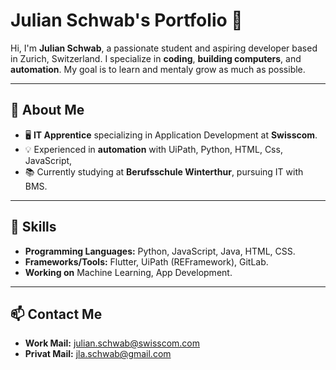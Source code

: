 # Julian Schwab's Portfolio 🌟

Hi, I'm **Julian Schwab**, a passionate student and aspiring developer based in Zurich, Switzerland. I specialize in **coding**, **building computers**, and **automation**. My goal is to learn and mentaly grow as much as possible.

---

## 🚀 About Me

- 🖥️ **IT Apprentice** specializing in Application Development at **Swisscom**.
- 💡 Experienced in **automation** with UiPath, Python, HTML, Css, JavaScript,
- 📚 Currently studying at **Berufsschule Winterthur**, pursuing IT with BMS.

---

## 🔧 Skills

- **Programming Languages:** Python, JavaScript, Java, HTML, CSS.
- **Frameworks/Tools:** Flutter, UiPath (REFramework), GitLab.
- **Working on** Machine Learning, App Development.

---




## 📫 Contact Me

- **Work Mail:** [julian.schwab@swisscom.com](mailto:julian.schwab@swisscom.com)
- **Privat Mail:** [jla.schwab@gmail.com](mailto:jla.schwab@gmail.com)
